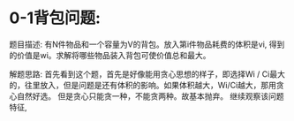 # 0-1背包问题:
  
题目描述: 
  有N件物品和一个容量为V的背包。放入第i件物品耗费的体积是vi, 得到的价值是wi。求解将哪些物品装入背包可使价值总和最大。

解题思路: 
  首先看到这个题，首先是好像能用贪心思想的样子，即选择Wi / Ci最大的，往里放入，但是问题是还有体积的影响。如果体积越大，Wi/Ci越大，那用贪心自然好选。
  但是贪心只能贪一种，不能贪两种。故基本抛弃。
  继续观察该问题特征, 
  


























